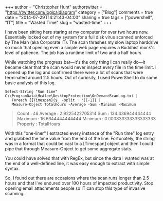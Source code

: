 +++
author = "Christopher Hunt"
authortwitter = "https://twitter.com/logicaldiagram"
category = ["Blog"]
comments = true
date = "2014-07-29T14:21:43-04:00"
sharing = true
tags = ["powershell", "IT"]
title = "Wasted Time"
slug = "wasted-time"
+++

I have been sitting here staring at my computer for over two hours now. Essentially locked out of my system for a full disk virus scanned enforced by The Man (aka Corporate IT). The scan thrashes my slow laptop harddrive so much that opening even a simple web page requires a Buddhist monk's level of patience. The job has a runtime limit of two and a half hours. 
<!--more-->
While watching the progress bar&mdash;it's the only thing I can really do&mdash;it became clear that the scan would never inspect every file in the time limit. I opened up the log and confirmed there were a lot of scans that were terminated around 2.5 hours. Out of curiosity, I used PowerShell to do some basic analysis of this log.


    Select-String "Run time" C:\ProgramData\McAfee\DesktopProtection\OnDemandScanLog.txt | 
       Foreach {[Timespan]($_ -split ' ')[-1]} | 
       Measure-Object Totalhours -Average -Sum -Minimum -Maximum


> Count    : 46
Average  : 2.9225422705314
Sum      : 134.436944444444
Maximum  : 16.6644444444444
Minimum  : 0.000833333333333333
Property : TotalHours


With this "one-liner" I extracted every instance of the "Run time" log entry and grabbed the time value from the end of the line. Fortunately, the string was in a format that could be cast to a [Timespan] object and then I could pipe that through Measure-Object to get some aggregate stats.

You could have solved that with RegEx, but since the data I wanted was at the end of a well-defined line, it was easy enough to extract with simple syntax.

So, I found out there are occasions where the scan runs longer than 2.5 hours and that I've endured over 100 hours of impacted productivity. Stop opening email attachments people so IT can stop this type of invasive scanning.